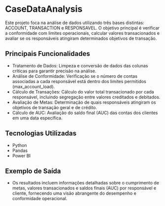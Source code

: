 # CaseDataAnalysis
Este projeto foca na análise de dados utilizando três bases distintas: ACCOUNT, TRANSACTION e RESPONSAVEL. O objetivo principal é verificar a conformidade com limites operacionais, calcular valores transacionados e avaliar se os responsáveis atingiram determinados objetivos de transação.

## Principais Funcionalidades
- Tratamento de Dados: Limpeza e conversão de dados das colunas críticas para garantir precisão na análise.
- Análise de Conformidade: Verificação se o número de contas associadas a cada responsável está dentro dos limites permitidos (max_account_load).
- Cálculo de Transações: Cálculo do valor total transacionado por cada responsável, incluindo segregação entre valores creditados e debitados.
- Avaliação de Metas: Determinação de quais responsáveis atingiram os objetivos de transação geral e de crédito.
- Cálculo de AUC: Avaliação do saldo final (AUC) das contas dos clientes em uma data específica.

## Tecnologias Utilizadas
- Python
- Pandas
- Power BI

## Exemplo de Saída
- Os resultados incluem informações detalhadas sobre o cumprimento de metas, valores transacionados e saldos finais (AUC) por responsável e cliente, fornecendo uma visão abrangente do desempenho e conformidade operacional.
